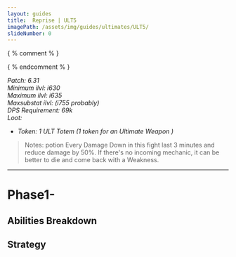 ```yaml
---
layout: guides
title:  Reprise | ULT5
imagePath: /assets/img/guides/ultimates/ULT5/
slideNumber: 0
---
```

{ % comment % }
<!-- cSpell:ignore  -->
{ % endcomment % }

*Patch: 6.31  
Minimum ilvl: i630  
Maximum ilvl: i635  
Maxsubstat ilvl: (i755 probably)  
DPS Requirement: 69k  
Loot:*

+ *Token: 1 ULT Totem (1 token for an Ultimate Weapon )*

> Notes: potion
> Every <span class='debuff'>Damage Down</span> in this fight last 3 minutes and reduce damage by 50%. If there's no incoming mechanic, it can be better to die and come back with a <span class='debuff'>Weakness</span>.

___

<h1><a id='Phase1-'>Phase1-</a></h1>

<div class='guideSection' markdown='1'>
<h2><a id='Phase1-AbilitiesBreakdown'>Abilities Breakdown</a></h2>



</div>

<div class='guideSection' markdown='1'>
<h2><a id='Phase1-Strategy'>Strategy</a></h2>



</div>
